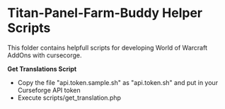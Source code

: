 # Titan-Panel-Farm-Buddy Helper Scripts


This folder contains helpfull scripts for developing World of Warcraft AddOns with cursecorge.

**Get Translations Script**  
* Copy the file "api.token.sample.sh" as "api.token.sh" and put in your Curseforge API token
* Execute scripts/get_translation.php
